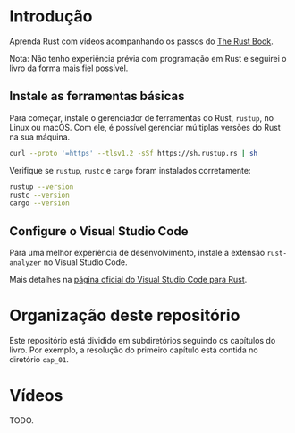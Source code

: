 # Introdução  

Aprenda Rust com vídeos acompanhando os passos do [The Rust Book](https://doc.rust-lang.org/stable/book/).

Nota: Não tenho experiência prévia com programação em Rust e seguirei o livro da forma mais fiel possível.

## Instale as ferramentas básicas  

Para começar, instale o gerenciador de ferramentas do Rust, `rustup`, no Linux ou macOS. Com ele, é possível gerenciar múltiplas versões do Rust na sua máquina.  

```sh
curl --proto '=https' --tlsv1.2 -sSf https://sh.rustup.rs | sh
```

Verifique se `rustup`, `rustc` e `cargo` foram instalados corretamente:
```sh
rustup --version
rustc --version
cargo --version
```

## Configure o Visual Studio Code  

Para uma melhor experiência de desenvolvimento, instale a extensão `rust-analyzer` no Visual Studio Code.  

Mais detalhes na [página oficial do Visual Studio Code para Rust](https://code.visualstudio.com/docs/languages/rust).

# Organização deste repositório  

Este repositório está dividido em subdiretórios seguindo os capítulos do livro. Por exemplo, a resolução do primeiro capítulo está contida no diretório `cap_01`.  

# Vídeos  

TODO.